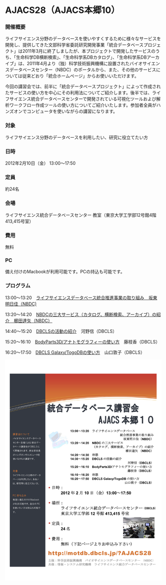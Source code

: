 # AJACS28（AJACS本郷10）

### 開催概要
ライフサイエンス分野のデータベースを使いやすくするために様々なサービスを開発し、提供してきた文部科学省委託研究開発事業「統合データベースプロジェクト」は2011年3月に終了しましたが、本プロジェクトで開発したサービスのうち、「生命科学DB横断検索」、「生命科学系DBカタログ」、「生命科学系DBアーカイブ」は、2011年4月より（独）科学技術振興機構に設置されたバイオサイエンスデータベースセンター（NBDC）のポータルから、また、その他のサービスについては従来どおり「統合ホームページ」からお使いいただけます。

今回の講習会では、前半に「統合データベースプロジェクト」によって作成されたサービスの使い方を中心にその利用法についてご紹介します。後半では、ライフサイエンス統合データベースセンターで開発されている可視化ツールおよび解析ワークフロー作成ツールの使い方についてご紹介いたします。参加者全員がハンズオンでコンピュータを使いながらの講習になります。


### 対象
ライフサイエンス分野のデータベースを利用したい、研究に役立てたい方

### 日時
2012年2月10日（金） 13:00～17:50

### 定員
約24名

### 会場
ライフサイエンス統合データベースセンター 教室（東京大学工学部12号館4階413,415号室）

### 費用
無料

### PC
備え付けのMacbookが利用可能です。PCの持込も可能です。


### プログラム
13:00～13:20　[ライフサイエンスデータベース統合推進事業の取り組み　坂東明日佳（NBDC)](https://github.com/AJACS-training/AJACS28/blob/master/01_bando/)

13:20～14:20　[NBDCの三大サービス（カタログ、横断検索、アーカイブ）の紹介　櫛田達矢（NBDC）](https://github.com/AJACS-training/AJACS28/blob/master/02_kushida/)

14:40～15:20　[DBCLSの活動の紹介](https://github.com/AJACS-training/AJACS28/blob/master/03_kawano/)　河野信（DBCLS）

15:20～16:10　[BodyParts3D/アナトモグラフィーの使い方](https://github.com/AJACS-training/AJACS28/blob/master/04_fujieda/)　藤枝香（DBCLS）


16:20～17:50　[DBCLS Galaxy/TogoDBの使い方](https://github.com/AJACS-training/AJACS28/blob/master/05_yamaguchi/)　山口敦子（DBCLS）

![AJACS28ポスター](AJACS28.png)
